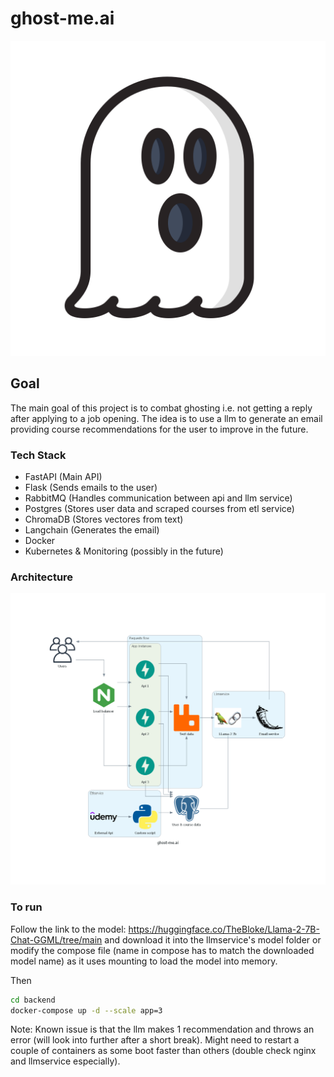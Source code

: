 # ghost-me.ai

<p align="center">
  <img src="assets/ghostimg.jpg" alt="ghost logo">
</p>

## Goal
The main goal of this project is to combat ghosting i.e. 
not getting a reply after applying to a job opening. The idea is
to use a llm to generate an email providing course recommendations for the user to improve in the future.

### Tech Stack
* FastAPI (Main API)
* Flask (Sends emails to the user)
* RabbitMQ (Handles communication between api and llm service)
* Postgres (Stores user data and scraped courses from etl service)
* ChromaDB (Stores vectores from text)
* Langchain (Generates the email)
* Docker
* Kubernetes & Monitoring (possibly in the future)

### Architecture
![alt text](assets/ghost-me.ai.png)

### To run
Follow the link to the model: https://huggingface.co/TheBloke/Llama-2-7B-Chat-GGML/tree/main and download it into the llmservice's model folder or modify the compose file (name in compose has to match the downloaded model name) as it uses mounting to load the model into memory.

Then

``` bash
cd backend
docker-compose up -d --scale app=3
```

Note: Known issue is that the llm makes 1 recommendation and throws an error (will look into further after a short break). 
Might need to restart a couple of containers as some boot faster than others (double check nginx and llmservice especially).





